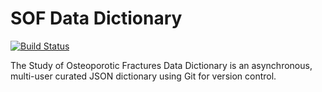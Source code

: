 SOF Data Dictionary
===================

[![Build Status](https://travis-ci.org/sleepepi/sof-data-dictionary.svg?branch=master)](https://travis-ci.org/sleepepi/sof-data-dictionary)

The Study of Osteoporotic Fractures Data Dictionary is an asynchronous, multi-user curated JSON dictionary using Git for version control.
